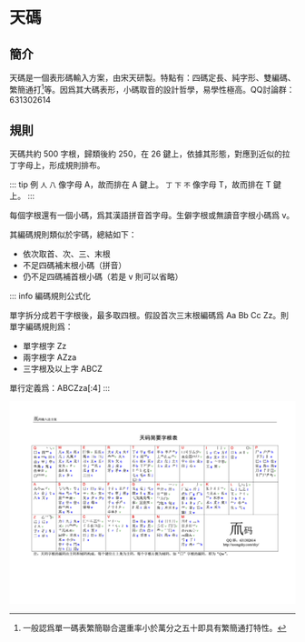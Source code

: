 # 天碼

## 簡介

天碼是一個表形碼輸入方案，由宋天研製。特點有：四碼定長、純字形、雙編碼、繁簡通打[^fanjian]等。因爲其大碼表形，小碼取音的設計哲學，易學性極高。QQ討論群：631302614

## 規則

天碼共約 500 字根，歸類後約 250，在 26 鍵上，依據其形態，對應到近似的拉丁字母上，形成規則排布。

::: tip 例
`人` `八` 像字母 A，故而排在 A 鍵上。
`丁` `下` `不` 像字母 T，故而排在 T 鍵上。
:::

每個字根還有一個小碼，爲其漢語拼音首字母。生僻字根或無讀音字根小碼爲 v。

其編碼規則類似於宇碼，總結如下：

- 依次取首、次、三、末根
- 不足四碼補末根小碼（拼音）
- 仍不足四碼補首根小碼（若是 v 則可以省略）

::: info 編碼規則公式化

單字拆分成若干字根後，最多取四根。假設首次三末根編碼爲 Aa Bb Cc Zz。則單字編碼規則爲：

- 單字根字 Zz
- 兩字根字 AZza
- 三字根及以上字 ABCZ

單行定義爲：ABCZza\[:4\]
:::

<script setup>
import ZigenMap from "@/zigen/ZigenMap.vue"
</script>

<ZigenMap :default-scheme="'tianma'" column-min-width="1.5rem" :zigenFontClass="'zigen-font-tianma'" />

![天码简要字根表](/天码简要字根表.png)

[^fanjian]: 一般認爲單一碼表繁簡聯合選重率小於萬分之五十即具有繁簡通打特性。
